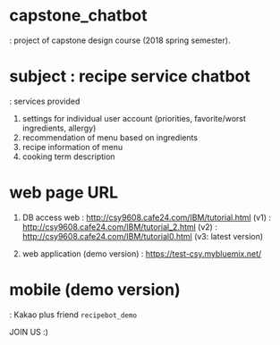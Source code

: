 
# capstone_chatbot
: project of capstone design course (2018 spring semester).

# subject : recipe service chatbot
: services provided
  1. settings for individual user account (priorities, favorite/worst ingredients, allergy)
  2. recommendation of menu based on ingredients
  3. recipe information of menu
  4. cooking term description 

# web page URL
1. DB access web 
: http://csy9608.cafe24.com/IBM/tutorial.html (v1)
: http://csy9608.cafe24.com/IBM/tutorial_2.html (v2)
: http://csy9608.cafe24.com/IBM/tutorial0.html (v3: latest version)

2. web application (demo version)
: https://test-csy.mybluemix.net/

# mobile (demo version)
: Kakao plus friend  `recipebot_demo`

JOIN US :)
